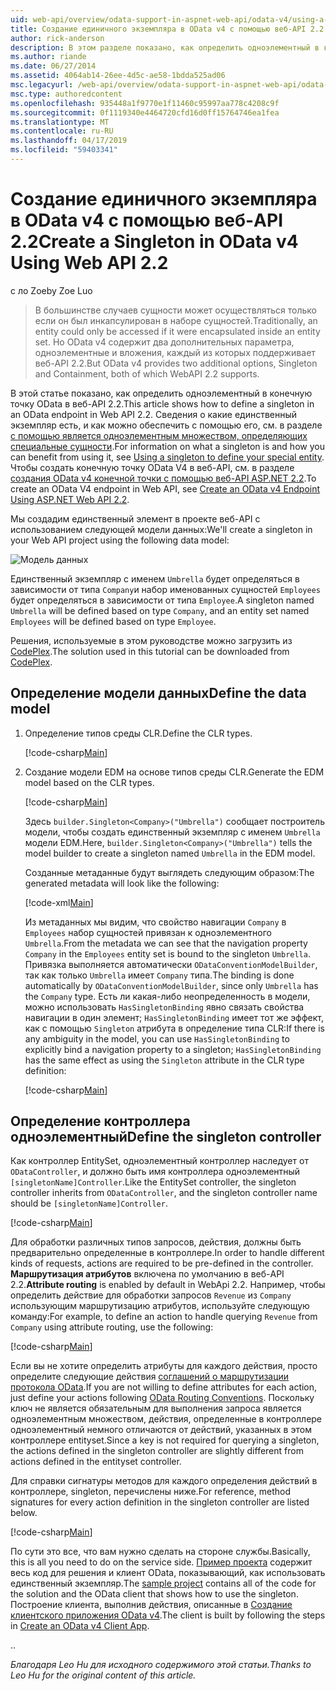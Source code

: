 ```yaml
---
uid: web-api/overview/odata-support-in-aspnet-web-api/odata-v4/using-a-singleton-in-an-odata-endpoint-in-web-api-22
title: Создание единичного экземпляра в OData v4 с помощью веб-API 2.2 | Документация Майкрософт
author: rick-anderson
description: В этом разделе показано, как определить одноэлементный в конечную точку OData в веб-API 2.2.
ms.author: riande
ms.date: 06/27/2014
ms.assetid: 4064ab14-26ee-4d5c-ae58-1bdda525ad06
msc.legacyurl: /web-api/overview/odata-support-in-aspnet-web-api/odata-v4/using-a-singleton-in-an-odata-endpoint-in-web-api-22
msc.type: authoredcontent
ms.openlocfilehash: 935448a1f9770e1f11460c95997aa778c4208c9f
ms.sourcegitcommit: 0f1119340e4464720cfd16d0ff15764746ea1fea
ms.translationtype: MT
ms.contentlocale: ru-RU
ms.lasthandoff: 04/17/2019
ms.locfileid: "59403341"
---
```

# <a name="create-a-singleton-in-odata-v4-using-web-api-22"></a><span data-ttu-id="7af07-103">Создание единичного экземпляра в OData v4 с помощью веб-API 2.2</span><span class="sxs-lookup"><span data-stu-id="7af07-103">Create a Singleton in OData v4 Using Web API 2.2</span></span>

<span data-ttu-id="7af07-104">с ло Zoe</span><span class="sxs-lookup"><span data-stu-id="7af07-104">by Zoe Luo</span></span>

> <span data-ttu-id="7af07-105">В большинстве случаев сущности может осуществляться только если он был инкапсулирован в наборе сущностей.</span><span class="sxs-lookup"><span data-stu-id="7af07-105">Traditionally, an entity could only be accessed if it were encapsulated inside an entity set.</span></span> <span data-ttu-id="7af07-106">Но OData v4 содержит два дополнительных параметра, одноэлементные и вложения, каждый из которых поддерживает веб-API 2.2.</span><span class="sxs-lookup"><span data-stu-id="7af07-106">But OData v4 provides two additional options, Singleton and Containment, both of which WebAPI 2.2 supports.</span></span>


<span data-ttu-id="7af07-107">В этой статье показано, как определить одноэлементный в конечную точку OData в веб-API 2.2.</span><span class="sxs-lookup"><span data-stu-id="7af07-107">This article shows how to define a singleton in an OData endpoint in Web API 2.2.</span></span> <span data-ttu-id="7af07-108">Сведения о какие единственный экземпляр есть, и как можно обеспечить с помощью его, см. в разделе [с помощью является одноэлементным множеством, определяющих специальные сущности](https://blogs.msdn.com/b/odatateam/archive/2014/03/05/use-singleton-to-define-your-special-entity.aspx).</span><span class="sxs-lookup"><span data-stu-id="7af07-108">For information on what a singleton is and how you can benefit from using it, see [Using a singleton to define your special entity](https://blogs.msdn.com/b/odatateam/archive/2014/03/05/use-singleton-to-define-your-special-entity.aspx).</span></span> <span data-ttu-id="7af07-109">Чтобы создать конечную точку OData V4 в веб-API, см. в разделе [создания OData v4 конечной точки с помощью веб-API ASP.NET 2.2](create-an-odata-v4-endpoint.md).</span><span class="sxs-lookup"><span data-stu-id="7af07-109">To create an OData V4 endpoint in Web API, see [Create an OData v4 Endpoint Using ASP.NET Web API 2.2](create-an-odata-v4-endpoint.md).</span></span> 

<span data-ttu-id="7af07-110">Мы создадим единственный элемент в проекте веб-API с использованием следующей модели данных:</span><span class="sxs-lookup"><span data-stu-id="7af07-110">We'll create a singleton in your Web API project using the following data model:</span></span>

![Модель данных](using-a-singleton-in-an-odata-endpoint-in-web-api-22/_static/image1.png)

<span data-ttu-id="7af07-112">Единственный экземпляр с именем `Umbrella` будет определяться в зависимости от типа `Company`и набор именованных сущностей `Employees` будет определяться в зависимости от типа `Employee`.</span><span class="sxs-lookup"><span data-stu-id="7af07-112">A singleton named `Umbrella` will be defined based on type `Company`, and an entity set named `Employees` will be defined based on type `Employee`.</span></span>

<span data-ttu-id="7af07-113">Решения, используемые в этом руководстве можно загрузить из [CodePlex](http://aspnet.codeplex.com/sourcecontrol/latest#Samples/WebApi/OData/v4/ODataSingletonSample/).</span><span class="sxs-lookup"><span data-stu-id="7af07-113">The solution used in this tutorial can be downloaded from [CodePlex](http://aspnet.codeplex.com/sourcecontrol/latest#Samples/WebApi/OData/v4/ODataSingletonSample/).</span></span>

## <a name="define-the-data-model"></a><span data-ttu-id="7af07-114">Определение модели данных</span><span class="sxs-lookup"><span data-stu-id="7af07-114">Define the data model</span></span>

1. <span data-ttu-id="7af07-115">Определение типов среды CLR.</span><span class="sxs-lookup"><span data-stu-id="7af07-115">Define the CLR types.</span></span>

    [!code-csharp[Main](using-a-singleton-in-an-odata-endpoint-in-web-api-22/samples/sample1.cs)]
2. <span data-ttu-id="7af07-116">Создание модели EDM на основе типов среды CLR.</span><span class="sxs-lookup"><span data-stu-id="7af07-116">Generate the EDM model based on the CLR types.</span></span>

    [!code-csharp[Main](using-a-singleton-in-an-odata-endpoint-in-web-api-22/samples/sample2.cs)]

    <span data-ttu-id="7af07-117">Здесь `builder.Singleton<Company>("Umbrella")` сообщает построитель модели, чтобы создать единственный экземпляр с именем `Umbrella` модели EDM.</span><span class="sxs-lookup"><span data-stu-id="7af07-117">Here, `builder.Singleton<Company>("Umbrella")` tells the model builder to create a singleton named `Umbrella` in the EDM model.</span></span>

    <span data-ttu-id="7af07-118">Созданные метаданные будут выглядеть следующим образом:</span><span class="sxs-lookup"><span data-stu-id="7af07-118">The generated metadata will look like the following:</span></span>

    [!code-xml[Main](using-a-singleton-in-an-odata-endpoint-in-web-api-22/samples/sample3.xml)]

    <span data-ttu-id="7af07-119">Из метаданных мы видим, что свойство навигации `Company` в `Employees` набор сущностей привязан к одноэлементного `Umbrella`.</span><span class="sxs-lookup"><span data-stu-id="7af07-119">From the metadata we can see that the navigation property `Company` in the `Employees` entity set is bound to the singleton `Umbrella`.</span></span> <span data-ttu-id="7af07-120">Привязка выполняется автоматически `ODataConventionModelBuilder`, так как только `Umbrella` имеет `Company` типа.</span><span class="sxs-lookup"><span data-stu-id="7af07-120">The binding is done automatically by `ODataConventionModelBuilder`, since only `Umbrella` has the `Company` type.</span></span> <span data-ttu-id="7af07-121">Есть ли какая-либо неопределенность в модели, можно использовать `HasSingletonBinding` явно связать свойства навигации в один элемент; `HasSingletonBinding` имеет тот же эффект, как с помощью `Singleton` атрибута в определение типа CLR:</span><span class="sxs-lookup"><span data-stu-id="7af07-121">If there is any ambiguity in the model, you can use `HasSingletonBinding` to explicitly bind a navigation property to a singleton; `HasSingletonBinding` has the same effect as using the `Singleton` attribute in the CLR type definition:</span></span>

    [!code-csharp[Main](using-a-singleton-in-an-odata-endpoint-in-web-api-22/samples/sample4.cs)]

## <a name="define-the-singleton-controller"></a><span data-ttu-id="7af07-122">Определение контроллера одноэлементный</span><span class="sxs-lookup"><span data-stu-id="7af07-122">Define the singleton controller</span></span>

<span data-ttu-id="7af07-123">Как контроллер EntitySet, одноэлементный контроллер наследует от `ODataController`, и должно быть имя контроллера одноэлементный `[singletonName]Controller`.</span><span class="sxs-lookup"><span data-stu-id="7af07-123">Like the EntitySet controller, the singleton controller inherits from `ODataController`, and the singleton controller name should be `[singletonName]Controller`.</span></span>

[!code-csharp[Main](using-a-singleton-in-an-odata-endpoint-in-web-api-22/samples/sample5.cs)]

<span data-ttu-id="7af07-124">Для обработки различных типов запросов, действия, должны быть предварительно определенные в контроллере.</span><span class="sxs-lookup"><span data-stu-id="7af07-124">In order to handle different kinds of requests, actions are required to be pre-defined in the controller.</span></span> <span data-ttu-id="7af07-125">**Маршрутизация атрибутов** включена по умолчанию в веб-API 2.2.</span><span class="sxs-lookup"><span data-stu-id="7af07-125">**Attribute routing** is enabled by default in WebApi 2.2.</span></span> <span data-ttu-id="7af07-126">Например, чтобы определить действие для обработки запросов `Revenue` из `Company` использующим маршрутизацию атрибутов, используйте следующую команду:</span><span class="sxs-lookup"><span data-stu-id="7af07-126">For example, to define an action to handle querying `Revenue` from `Company` using attribute routing, use the following:</span></span>

[!code-csharp[Main](using-a-singleton-in-an-odata-endpoint-in-web-api-22/samples/sample6.cs)]

<span data-ttu-id="7af07-127">Если вы не хотите определить атрибуты для каждого действия, просто определите следующие действия [соглашений о маршрутизации протокола OData](../odata-routing-conventions.md).</span><span class="sxs-lookup"><span data-stu-id="7af07-127">If you are not willing to define attributes for each action, just define your actions following [OData Routing Conventions](../odata-routing-conventions.md).</span></span> <span data-ttu-id="7af07-128">Поскольку ключ не является обязательным для выполнения запроса является одноэлементным множеством, действия, определенные в контроллере одноэлементный немного отличаются от действий, указанных в этом контроллере entityset.</span><span class="sxs-lookup"><span data-stu-id="7af07-128">Since a key is not required for querying a singleton, the actions defined in the singleton controller are slightly different from actions defined in the entityset controller.</span></span>

<span data-ttu-id="7af07-129">Для справки сигнатуры методов для каждого определения действий в контроллере, singleton, перечислены ниже.</span><span class="sxs-lookup"><span data-stu-id="7af07-129">For reference, method signatures for every action definition in the singleton controller are listed below.</span></span>

[!code-csharp[Main](using-a-singleton-in-an-odata-endpoint-in-web-api-22/samples/sample7.cs)]

<span data-ttu-id="7af07-130">По сути это все, что вам нужно сделать на стороне службы.</span><span class="sxs-lookup"><span data-stu-id="7af07-130">Basically, this is all you need to do on the service side.</span></span> <span data-ttu-id="7af07-131">[Пример проекта](http://aspnet.codeplex.com/sourcecontrol/latest#Samples/WebApi/OData/v4/ODataSingletonSample/) содержит весь код для решения и клиент OData, показывающий, как использовать единственный экземпляр.</span><span class="sxs-lookup"><span data-stu-id="7af07-131">The [sample project](http://aspnet.codeplex.com/sourcecontrol/latest#Samples/WebApi/OData/v4/ODataSingletonSample/) contains all of the code for the solution and the OData client that shows how to use the singleton.</span></span> <span data-ttu-id="7af07-132">Построение клиента, выполнив действия, описанные в [Создание клиентского приложения OData v4](create-an-odata-v4-client-app.md).</span><span class="sxs-lookup"><span data-stu-id="7af07-132">The client is built by following the steps in [Create an OData v4 Client App](create-an-odata-v4-client-app.md).</span></span>

<span data-ttu-id="7af07-133">.</span><span class="sxs-lookup"><span data-stu-id="7af07-133">.</span></span> 

<span data-ttu-id="7af07-134">*Благодаря Leo Hu для исходного содержимого этой статьи.*</span><span class="sxs-lookup"><span data-stu-id="7af07-134">*Thanks to Leo Hu for the original content of this article.*</span></span>
